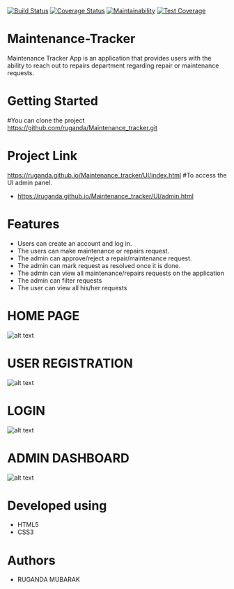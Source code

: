 [![Build Status](https://travis-ci.org/ruganda/Maintenance_tracker.svg?branch=develop)](https://travis-ci.org/ruganda/Maintenance_tracker)
[![Coverage Status](https://coveralls.io/repos/github/ruganda/Maintenance_tracker/badge.svg?branch=develop)](https://coveralls.io/github/ruganda/Maintenance_tracker?branch=develop)
[![Maintainability](https://api.codeclimate.com/v1/badges/37094fb68a855168c1af/maintainability)](https://codeclimate.com/github/ruganda/Maintenance_tracker/maintainability)
[![Test Coverage](https://api.codeclimate.com/v1/badges/37094fb68a855168c1af/test_coverage)](https://codeclimate.com/github/ruganda/Maintenance_tracker/test_coverage)
 # Maintenance-Tracker
Maintenance Tracker App is an application that provides users with the ability to reach out to repairs department regarding repair or maintenance requests.
# Getting Started

#You can clone the project
https://github.com/ruganda/Maintenance_tracker.git

# Project Link
https://ruganda.github.io/Maintenance_tracker/UI/index.html
#To access the UI admin panel.
 - https://ruganda.github.io/Maintenance_tracker/UI/admin.html
 




# Features
 - Users can create an account and log in.
 - The users can make maintenance or repairs request.
 - The admin can approve/reject a repair/maintenance request.
 - The admin can mark request as resolved once it is done.
 - The admin can view all maintenance/repairs requests on the application
 - The admin can filter requests
 - The user can view all his/her requests

# HOME PAGE
![alt text](https://raw.githubusercontent.com/ruganda/Maintenance_tracker/gh-pages/UI/images/index.PNG)

# USER REGISTRATION
![alt text](https://raw.githubusercontent.com/ruganda/Maintenance_tracker/gh-pages/UI/images/sign_up.PNG)
# LOGIN
![alt text](https://raw.githubusercontent.com/ruganda/Maintenance_tracker/gh-pages/UI/images/login.PNG)
# ADMIN DASHBOARD
![alt text](https://raw.githubusercontent.com/ruganda/Maintenance_tracker/gh-pages/UI/images/admin.PNG)



# Developed using
 - HTML5
 - CSS3


# Authors
 - RUGANDA MUBARAK
 